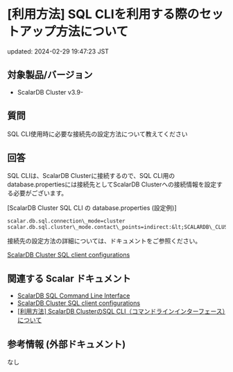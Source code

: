 # [利用方法] SQL CLIを利用する際のセットアップ方法について

updated: 2024-02-29 19:47:23 JST

## 対象製品/バージョン

-   ScalarDB Cluster v3.9-

## 質問

SQL CLI使用時に必要な接続先の設定方法について教えてください

## 回答

SQL CLIは、ScalarDB Clusterに接続するので、SQL
CLI用のdatabase.propertiesには接続先としてScalarDB
Clusterへの接続情報を設定する必要がございます。

\[ScalarDB Cluster SQL CLI の database.properties (設定例)\]

```
scalar.db.sql.connection\_mode=cluster  
scalar.db.sql.cluster\_mode.contact\_points=indirect:&lt;SCALARDB\_CLUSTER\_CONTACT\_POINT&gt;  
```

接続先の設定方法の詳細については、ドキュメントをご参照ください。

[ScalarDB Cluster SQL client configurations](https://scalardb.scalar-labs.com/docs/3.11/scalardb-cluster/developer-guide-for-scalardb-cluster-with-java-api/#scalardb-cluster-sql-client-configurations)

## 関連する Scalar ドキュメント

-   [ScalarDB SQL Command Line Interface](https://scalardb.scalar-labs.com/docs/latest/scalardb-sql/command-line-interface/)
-   [ScalarDB Cluster SQL client configurations](https://scalardb.scalar-labs.com/docs/3.11/scalardb-cluster/developer-guide-for-scalardb-cluster-with-java-api/#scalardb-cluster-sql-client-configurations)
-   [\[利用方法\] ScalarDB ClusterのSQL CLI（コマンドラインインターフェース）について](https://support.scalar-labs.com/hc/ja/articles/7710655052687)　

## 参考情報 (外部ドキュメント)

なし
